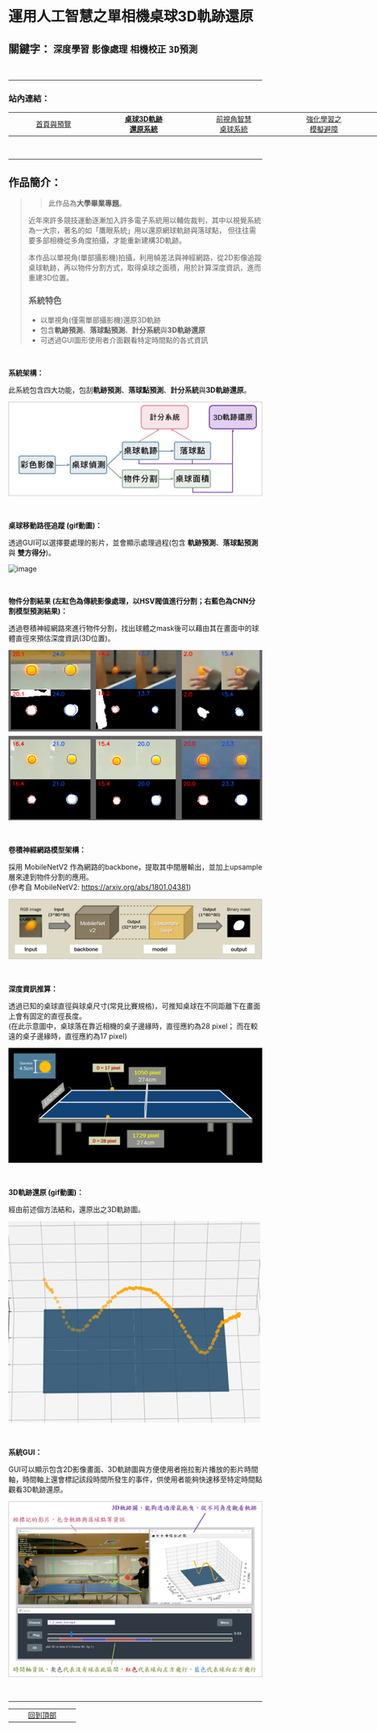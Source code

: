 # 運用人工智慧之單相機桌球3D軌跡還原

## 關鍵字： `深度學習` `影像處理` `相機校正` `3D預測`

<br>

---

### 站內連結：

<table style="width:1000px">
    <tr>
        <td align="center" width="165px">
            <a href="../">首頁與預覽</a><br>
        </td>
        <td align="center" width="165px">
            <a href="../work_1/"><b>桌球3D軌跡<br>還原系統</b></a><br>
        </td>
        <td align="center" width="165px">
            <a href="../work_2/">前視角智慧<br>桌球系統</a><br>
        </td>
        <td align="center" width="165px">
            <a href="../work_3/">強化學習之<br>模擬避障</a><br>
        </td>
        <td align="center" width="165px">
            <a href="../work_4/">音樂歌手辨識</a><br>
        </td>
    </tr>
</table>

<br>

---

## 作品簡介：

> > 此作品為**大學畢業專題**。
> 
> 近年來許多競技運動逐漸加入許多電子系統用以輔佐裁判，其中以視覺系統為一大宗，著名的如「鷹眼系統」用以還原網球軌跡與落球點， 但往往需要多部相機從多角度拍攝，才能重新建構3D軌跡。
> 
> 本作品以單視角(單部攝影機)拍攝，利用幀差法與神經網路，從2D影像追蹤桌球軌跡，再以物件分割方式，取得桌球之面積，用於計算深度資訊，進而重建3D位置。
> 
> ### 系統特色
>  - 以單視角(僅需單部攝影機)還原3D軌跡
>  - 包含**軌跡預測**、**落球點預測**、**計分系統**與**3D軌跡還原**
>  - 可透過GUI圖形使用者介面觀看特定時間點的各式資訊

<br>

**系統架構：**

此系統包含四大功能，包刮**軌跡預測**、**落球點預測**、**計分系統**與**3D軌跡還原**。

![image](pic/system_border.png)

<br>

**桌球移動路徑追蹤 (gif動圖)：**

透過GUI可以選擇要處理的影片，並會顯示處理過程(包含 **軌跡預測**、**落球點預測** 與 **雙方得分**)。

![image](gif/video_record.gif)

<br>

**物件分割結果 (左紅色為傳統影像處理，以HSV閥值進行分割；右藍色為CNN分割模型預測結果)：**

透過卷積神經網路來進行物件分割，找出球體之mask後可以藉由其在畫面中的球體直徑來預估深度資訊(3D位置)。

![image](pic/hsv_cnn.png)

<br>

**卷積神經網路模型架構：**

採用 MobileNetV2 作為網路的backbone，提取其中間層輸出，並加上upsample層來達到物件分割的應用。<br>
(參考自 MobileNetV2: https://arxiv.org/abs/1801.04381)

![image](pic/cnn_model.png)

<br>

**深度資訊推算：**

透過已知的桌球直徑與球桌尺寸(常見比賽規格)，可推知桌球在不同距離下在畫面上會有固定的直徑長度。<br>(在此示意圖中，桌球落在靠近相機的桌子邊緣時，直徑應約為28 pixel；
而在較遠的桌子邊緣時，直徑應約為17 pixel)

![image](pic/deep_info_sample.png)

<br>

**3D軌跡還原 (gif動圖)：**

經由前述個方法結和，還原出之3D軌跡圖。

![image](gif/3d_trace.gif)

<br>


**系統GUI：**

GUI可以顯示包含2D影像畫面、3D軌跡圖與方便使用者拖拉影片播放的影片時間軸，時間軸上還會標記該段時間所發生的事件，供使用者能夠快速移至特定時間點觀看3D軌跡還原。

![image](pic/GUI_demo_border.png)

<br>

---

<table >
    <tr>
        <td align="center" width="120px">
            <a href="#運用人工智慧之單相機桌球3d軌跡還原">回到頂部</a><br>
        </td>
    </tr>
</table>
